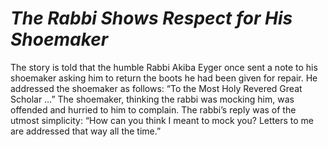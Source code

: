 # ***The Rabbi Shows Respect for His Shoemaker***



The story is told that the humble Rabbi Akiba Eyger once sent a note to his shoemaker asking him to return the boots he had been given for repair. He addressed the shoemaker as follows: “To the Most Holy Revered Great Scholar …” The shoemaker, thinking the rabbi was mocking him, was offended and hurried to him to complain. The rabbi’s reply was of the utmost simplicity: “How can you think I meant to mock you? Letters to me are addressed that way all the time.”